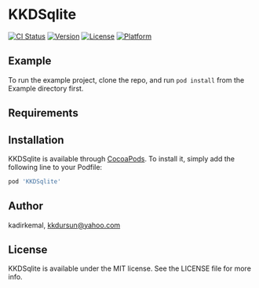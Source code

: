 # KKDSqlite

[![CI Status](http://img.shields.io/travis/kadirkemal/KKDSqlite.svg?style=flat)](https://travis-ci.org/kadirkemal/KKDSqlite)
[![Version](https://img.shields.io/cocoapods/v/KKDSqlite.svg?style=flat)](http://cocoapods.org/pods/KKDSqlite)
[![License](https://img.shields.io/cocoapods/l/KKDSqlite.svg?style=flat)](http://cocoapods.org/pods/KKDSqlite)
[![Platform](https://img.shields.io/cocoapods/p/KKDSqlite.svg?style=flat)](http://cocoapods.org/pods/KKDSqlite)

## Example

To run the example project, clone the repo, and run `pod install` from the Example directory first.

## Requirements

## Installation

KKDSqlite is available through [CocoaPods](http://cocoapods.org). To install
it, simply add the following line to your Podfile:

```ruby
pod 'KKDSqlite'
```

## Author

kadirkemal, kkdursun@yahoo.com

## License

KKDSqlite is available under the MIT license. See the LICENSE file for more info.

